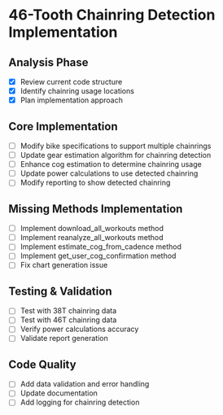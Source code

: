 # 46-Tooth Chainring Detection Implementation

## Analysis Phase
- [x] Review current code structure
- [x] Identify chainring usage locations
- [x] Plan implementation approach

## Core Implementation
- [ ] Modify bike specifications to support multiple chainrings
- [ ] Update gear estimation algorithm for chainring detection
- [ ] Enhance cog estimation to determine chainring usage
- [ ] Update power calculations to use detected chainring
- [ ] Modify reporting to show detected chainring

## Missing Methods Implementation
- [ ] Implement download_all_workouts method
- [ ] Implement reanalyze_all_workouts method
- [ ] Implement estimate_cog_from_cadence method
- [ ] Implement get_user_cog_confirmation method
- [ ] Fix chart generation issue

## Testing & Validation
- [ ] Test with 38T chainring data
- [ ] Test with 46T chainring data
- [ ] Verify power calculations accuracy
- [ ] Validate report generation

## Code Quality
- [ ] Add data validation and error handling
- [ ] Update documentation
- [ ] Add logging for chainring detection
